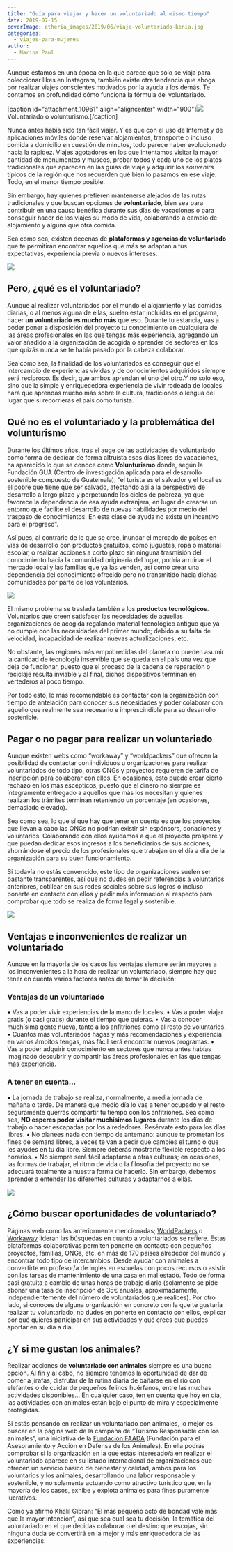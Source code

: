 ```yaml
---
title: "Guía para viajar y hacer un voluntariado al mismo tiempo"
date: 2019-07-15
coverImage: etheria_images/2019/06/viaje-voluntariado-kenia.jpg
categories: 
  - viajes-para-mujeres
author: 
  - Marina Paul
---
```


Aunque estamos en una época en la que parece que sólo se viaja para coleccionar likes en 
Instagram, también existe otra tendencia que aboga por realizar viajes conscientes 
motivados por la ayuda a los demás. Te contamos en profundidad cómo funciona la fórmula 
del voluntariado. 

\[caption id="attachment\_10961" align="aligncenter" width="900"\]![](etheria_images/2019/06/viajes-voluntariado-volunturismo.jpg) Voluntariado o volunturismo.\[/caption\]

Nunca antes había sido tan fácil viajar. Y es que con el uso de Internet y de aplicaciones móviles donde reservar alojamientos, transporte o incluso comida a domicilio en cuestión de minutos, todo parece haber evolucionado hacia la rapidez. Viajes agotadores en los que intentamos visitar la mayor cantidad de monumentos y museos, probar todos y cada uno de los platos tradicionales que aparecen en las guías de viaje y adquirir los _souvenirs_ típicos de la región que nos recuerden qué bien lo pasamos en ese viaje. Todo, en el menor tiempo posible.

Sin embargo, hay quienes prefieren mantenerse alejados de las rutas tradicionales y que buscan opciones de **voluntariado**, bien sea para contribuir en una causa benéfica durante sus días de vacaciones o para conseguir hacer de los viajes su modo de vida, colaborando a cambio de alojamiento y alguna que otra comida.

Sea como sea, existen decenas de **plataformas y agencias de voluntariado** que te permitirán encontrar aquellos que más se adaptan a tus expectativas, experiencia previa o nuevos intereses.

![](etheria_images/2019/06/viaje-voluntariado-jordania.jpg)

## Pero, ¿qué es el voluntariado?

Aunque al realizar voluntariados por el mundo el alojamiento y las comidas diarias, o al menos alguna de ellas, suelen estar incluidas en el programa, hacer **un voluntariado es mucho más** que eso. Durante tu estancia, vas a poder poner a disposición del proyecto tu conocimiento en cualquiera de las áreas profesionales en las que tengas más experiencia, agregando un valor añadido a la organización de acogida o aprender de sectores en los que quizás nunca se te había pasado por la cabeza colaborar.

Sea como sea, la finalidad de los voluntariados es conseguir que el intercambio de experiencias vividas y de conocimientos adquiridos siempre será recíproco. Es decir, que ambos aprendan el uno del otro.Y no solo eso, sino que la simple y enriquecedora experiencia de vivir rodeada de locales hará que aprendas mucho más sobre la cultura, tradiciones o lengua del lugar que si recorrieras el país como turista.

## Qué no es el voluntariado y la problemática del volunturismo

Durante los últimos años, tras el auge de las actividades de voluntariado como forma de dedicar de forma altruista esos días libres de vacaciones, ha aparecido lo que se conoce como **Volunturismo** donde, según la Fundación GUA (Centro de investigación aplicada para el desarrollo sostenible compuesto de Guatemala), “el turista es el salvador y el local es el pobre que tiene que ser salvado, afectando así a la perspectiva de desarrollo a largo plazo y perpetuando los ciclos de pobreza, ya que favorece la dependencia de esa ayuda extranjera, en lugar de crearse un entorno que facilite el desarrollo de nuevas habilidades por medio del traspaso de conocimientos. En esta clase de ayuda no existe un incentivo para el progreso”.

Así pues, al contrario de lo que se cree, inundar el mercado de países en vías de desarrollo con productos gratuitos, como juguetes, ropa o material escolar, o realizar acciones a corto plazo sin ninguna trasmisión del conocimiento hacia la comunidad originaria del lugar, podría arruinar el mercado local y las familias que ya las venden, así como crear una dependencia del conocimiento ofrecido pero no transmitido hacia dichas comunidades por parte de los voluntarios.

![](etheria_images/2019/06/viaje-voluntariado-elefantes-kenia.jpg)

El mismo problema se traslada también a los **productos tecnológicos**. Voluntarios que creen satisfacer las necesidades de aquellas organizaciones de acogida regalando material tecnológico antiguo que ya no cumple con las necesidades del primer mundo; debido a su falta de velocidad, incapacidad de realizar nuevas actualizaciones, etc.

No obstante, las regiones más empobrecidas del planeta no pueden asumir la cantidad de tecnología inservible que se queda en el país una vez que deja de funcionar, puesto que el proceso de la cadena de reparación o reciclaje resulta inviable y al final, dichos dispositivos terminan en vertederos al poco tiempo.

Por todo esto, lo más recomendable es contactar con la organización con tiempo de antelación para conocer sus necesidades y poder colaborar con aquello que realmente sea necesario e imprescindible para su desarrollo sostenible.

## Pagar o no pagar para realizar un voluntariado

Aunque existen webs como “workaway” y “worldpackers” que ofrecen la posibilidad de contactar con individuos u organizaciones para realizar voluntariados de todo tipo, otras ONGs y proyectos requieren de tarifa de inscripción para colaborar con ellos. En ocasiones, esto puede crear cierto rechazo en los más escépticos, puesto que el dinero no siempre es íntegramente entregado a aquellos que más los necesitan y quienes realizan los trámites terminan reteniendo un porcentaje (en ocasiones, demasiado elevado).

Sea como sea, lo que sí que hay que tener en cuenta es que los proyectos que llevan a cabo las ONGs no podrían existir sin espónsors, donaciones y voluntarios. Colaborando con ellos ayudamos a que el proyecto prospere y que puedan dedicar esos ingresos a los beneficiarios de sus acciones, ahorrándose el precio de los profesionales que trabajan en el día a día de la organización para su buen funcionamiento.

Si todavía no estás convencido, este tipo de organizaciones suelen ser bastante transparentes, así que no dudes en pedir referencias a voluntarios anteriores, cotillear en sus redes sociales sobre sus logros o incluso ponerte en contacto con ellos y pedir más información al respecto para comprobar que todo se realiza de forma legal y sostenible.

![](etheria_images/2019/06/viaje-voluntariado-kenia.jpg)

## Ventajas e inconvenientes de realizar un voluntariado

Aunque en la mayoría de los casos las ventajas siempre serán mayores a los inconvenientes a la hora de realizar un voluntariado, siempre hay que tener en cuenta varios factores antes de tomar la decisión:

### Ventajas de un voluntariado

• Vas a poder vivir experiencias de la mano de locales. • Vas a poder viajar gratis (o casi gratis) durante el tiempo que quieras. • Vas a conocer muchísima gente nueva, tanto a los anfitriones como al resto de voluntarios. • Cuantos más voluntariados hagas y más recomendaciones y experiencia en varios ámbitos tengas, más fácil será encontrar nuevos programas. • Vas a poder adquirir conocimiento en sectores que nunca antes habías imaginado descubrir y compartir las áreas profesionales en las que tengas más experiencia.

### A tener en cuenta…

• La jornada de trabajo se realiza, normalmente, a media jornada de mañana o tarde. De manera que medio día lo vas a tener ocupado y el resto seguramente querrás compartir tu tiempo con los anfitriones. Sea como sea, **NO esperes poder visitar muchísimos lugares** durante los días de trabajo o hacer escapadas por los alrededores. Resérvate esto para los días libres. • No planees nada con tiempo de antemano: aunque te prometan los fines de semana libres, a veces te van a pedir que cambies el turno o que les ayudes en tu día libre. Siempre deberás mostrarte flexible respecto a los horarios. • No siempre será fácil adaptarse a otras culturas; en ocasiones, las formas de trabajar, el ritmo de vida o la filosofía del proyecto no se adecuará totalmente a nuestra forma de hacerlo. Sin embargo, debemos aprender a entender las diferentes culturas y adaptarnos a ellas.

![](etheria_images/2019/06/viaje-voluntariado-mexico.jpg)

## ¿Cómo buscar oportunidades de voluntariado?

Páginas web como las anteriormente mencionadas; [WorldPackers](https://www.worldpackers.com/es) o [Workaway](https://www.workaway.info/) lideran las búsquedas en cuanto a voluntariados se refiere. Estas plataformas colaborativas permiten ponerte en contacto con pequeños proyectos, familias, ONGs, etc. en más de 170 países alrededor del mundo y encontrar todo tipo de intercambios. Desde ayudar con animales a convertirte en profesor/a de inglés en escuelas con pocos recursos o asistir con las tareas de mantenimiento de una casa en mal estado. Todo de forma casi gratuita a cambio de unas horas de trabajo diario (solamente se pide abonar una tasa de inscripción de 35€ anuales, aproximadamente, independientemente del número de voluntariados que realices). Por otro lado, si conoces de alguna organización en concreto con la que te gustaría realizar tu voluntariado, no dudes en ponerte en contacto con ellos, explicar por qué quieres participar en sus actividades y qué crees que puedes aportar en su día a día.

## ¿Y si me gustan los animales?

Realizar acciones de **voluntariado con animales** siempre es una buena opción. Al fin y al cabo, no siempre tenemos la oportunidad de dar de comer a jirafas, disfrutar de la rutina diaria de bañarse en el río con elefantes o de cuidar de pequeños felinos huérfanos, entre las muchas actividades disponibles... En cualquier caso, ten en cuenta que hoy en día, las actividades con animales están bajo el punto de mira y especialmente protegidas.

Si estás pensando en realizar un voluntariado con animales, lo mejor es buscar en la página web de la campaña de “Turismo Responsable con los animales”, una iniciativa de la [Fundación FAADA](http://faada.org/) (Fundación para el Asesoramiento y Acción en Defensa de los Animales). En ella podrás comprobar si la organización en la que estás interesado/a en realizar el voluntariado aparece en su listado internacional de organizaciones que ofrecen un servicio básico de bienestar y calidad, ambos para los voluntarios y los animales, desarrollando una labor responsable y sostenible, y no solamente actuando como atractivo turístico que, en la mayoría de los casos, exhibe y explota animales para fines puramente lucrativos.

Como ya afirmó Khalil Gibran: “El más pequeño acto de bondad vale más que la mayor intención”, así que sea cual sea tu decisión, la temática del voluntariado en el que decidas colaborar o el destino que escojas, sin ninguna duda se convertirá en la mejor y más enriquecedora de las experiencias.
